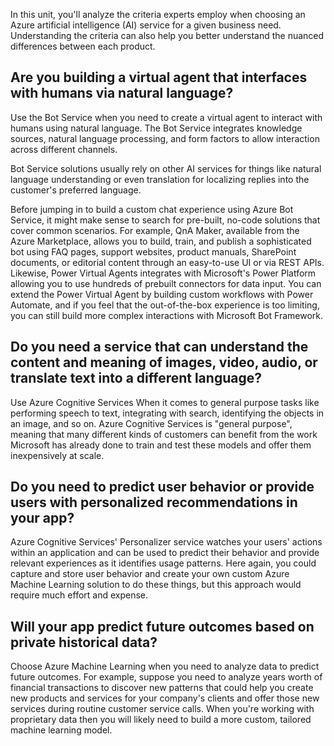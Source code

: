 In this unit, you'll analyze the criteria experts employ when choosing an Azure artificial intelligence (AI) service for a given business need.  Understanding the criteria can also help you better understand the nuanced differences between each product.

## Are you building a virtual agent that interfaces with humans via natural language?

Use the Bot Service when you need to create a virtual agent to interact with humans using natural language. The Bot Service integrates knowledge sources, natural language processing, and form factors to allow interaction across different channels.

Bot Service solutions usually rely on other AI services for things like natural language understanding or even translation for localizing replies into the customer's preferred language.

Before jumping in to build a custom chat experience using Azure Bot Service, it might make sense to search for pre-built, no-code solutions that cover common scenarios.  For example, QnA Maker, available from the Azure Marketplace, allows you to build, train, and publish a sophisticated bot using FAQ pages, support websites, product manuals, SharePoint documents, or editorial content through an easy-to-use UI or via REST APIs.  Likewise, Power Virtual Agents integrates with Microsoft's Power Platform allowing you to use  hundreds of prebuilt connectors for data input.  You can extend the Power Virtual Agent by building custom workflows with Power Automate, and if you feel that the out-of-the-box experience is too limiting, you can still build more complex interactions with Microsoft Bot Framework.

## Do you need a service that can understand the content and meaning of images, video, audio, or translate text into a different language?

Use Azure Cognitive Services When it comes to general purpose tasks like performing speech to text, integrating with search, identifying the objects in an image, and so on.  Azure Cognitive Services is "general purpose", meaning that many different kinds of customers can benefit from the work Microsoft has already done to train and test these models and offer them inexpensively at scale.


## Do you need to predict user behavior or provide users with personalized recommendations in your app?

Azure Cognitive Services' Personalizer service watches your users' actions within an application and can be used to predict their behavior and provide relevant experiences as it identifies usage patterns. Here again, you could capture and store user behavior and create your own custom Azure Machine Learning solution to do these things, but this approach would require much effort and expense.


## Will your app predict future outcomes based on private historical data?

Choose Azure Machine Learning when you need to analyze data to predict future outcomes.  For example, suppose you need to analyze years worth of financial transactions to discover new patterns that could help you create new products and services for your company's clients and offer those new services during routine customer service calls. When you're working with proprietary data then you will likely need to build a more custom, tailored machine learning model.
